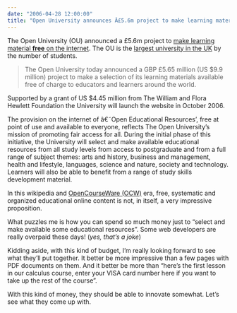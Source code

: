 ```yaml
---
date: "2006-04-28 12:00:00"
title: "Open University announces Â£5.6m project to make learning material free on the internet"
---
```




The Open University (OU) announced a £5.6m project to [make learning material __free__ on the internet](http://www3.open.ac.uk/media/fullstory.aspx?id=8573). The OU is the [largest university in the UK](https://en.wikipedia.org/wiki/Open_University) by the number of students.

>The Open University today announced a GBP £5.65 million (US $9.9 million) project to make a selection of its learning materials available free of charge to educators and learners around the world.

Supported by a grant of US $4.45 million from The William and Flora Hewlett Foundation the University will launch the website in October 2006.

The provision on the internet of â€˜Open Educational Resources&rsquo;, free at point of use and available to everyone, reflects The Open University&rsquo;s mission of promoting fair access for all. During the initial phase of this initiative, the University will select and make available educational resources from all study levels from access to postgraduate and from a full range of subject themes: arts and history, business and management, health and lifestyle, languages, science and nature, society and technology. Learners will also be able to benefit from a range of study skills development material.


In this wikipedia and [OpenCourseWare (OCW)](https://en.wikipedia.org/wiki/OpenCourseWare) era, free, systematic and organized educational online content is not, in itself, a very impressive proposition.

What puzzles me is how you can spend so much money just to &ldquo;select and make available some educational resources&rdquo;. Some web developers are really overpaid these days! (<em>yes, that&rsquo;s a joke</em>)

Kidding aside, with this kind of budget, I&rsquo;m really looking forward to see what they&rsquo;ll put together. It better be more impressive than a few pages with PDF documents on them. And it better be more than &ldquo;here&rsquo;s the first lesson in our calculus course, enter your VISA card number here if you want to take up the rest of the course&rdquo;.

With this kind of money, they should be able to innovate somewhat. Let&rsquo;s see what they come up with.

